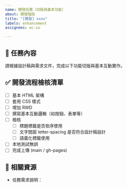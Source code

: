 ```yaml
---
name: 開發任務（切版與基本功能）
about: 開發階段
title: "[開發] xxxx"
labels: enhancement
assignees: wc-su

---
```


## 📌 任務內容

請根據設計稿與需求文件，完成以下功能切版與基本互動實作。

## ✅ 開發流程檢核清單

- [ ] 基本 HTML 架構
- [ ] 套用 CSS 樣式
- [ ] 增加 RWD
- [ ] 撰寫基本互動邏輯（如按鈕、表單等）
- [ ] 檢核
  - [ ] 標題標籤是否依序使用
  - [ ] 文字間距 letter-spacing 是否符合設計稿設計
  - [ ] 語義化標籤使用
- [ ] 本地測試無誤
- [ ] 完成上傳 (main / gh-pages)

## 📎 相關資源

- 任務需求說明：
